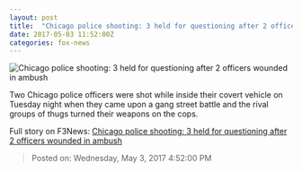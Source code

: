 ```yaml
---
layout: post
title:  "Chicago police shooting: 3 held for questioning after 2 officers wounded in ambush"
date: 2017-05-03 11:52:00Z
categories: fox-news
---
```


![Chicago police shooting: 3 held for questioning after 2 officers wounded in ambush](http://a57.foxnews.com/images.foxnews.com/content/fox-news/us/2017/05/03/chicago-police-shooting-2-officers-wounded-in-ambush-3-taken-in-for-questioning/_jcr_content/par/featured-media/media-0.img.jpg/0/0/1493781774442.jpg?ve=1)

Two Chicago police officers were shot while inside their covert vehicle on Tuesday night when they came upon a gang street battle and the rival groups of thugs turned their weapons on the cops.


Full story on F3News: [Chicago police shooting: 3 held for questioning after 2 officers wounded in ambush](http://www.f3nws.com/n/GCfGSD)

> Posted on: Wednesday, May 3, 2017 4:52:00 PM
